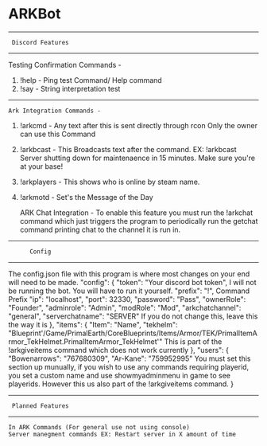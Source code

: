 # ARKBot--------------------------     Discord Features
--------------------------
   Testing Confirmation Commands -

1. !help - Ping test Command/ Help command
2. !say - String interpretation test
--------------------------
    Ark Integration Commands -
1. !arkcmd - Any text after this is sent directly through rcon Only the owner can use this Command
2. !arkbcast - This Broadcasts text after the command. EX: !arkbcast Server shutting down for maintenaence in 15 minutes. Make sure you're at your base!
3. !arkplayers - This shows who is online by steam name.
4. !arkmotd - Set's the Message of the Day

    ARK Chat Integration -
To enable this feature you must run the !arkchat command which just triggers the program to periodically run the getchat command printing chat to the channel it is run in.

--------------------------
          Config
--------------------------
The config.json file with this program is where most changes on your end will need to be made.
"config": {
    "token": "Your discord bot token", I will not be running the bot. You will have to run it yourself.
    "prefix": "!", Command Prefix
    "ip": "localhost",
    "port": 32330,
    "password": "Pass",
    "ownerRole": "Founder",
    "adminrole": "Admin",
    "modRole": "Mod",
    "arkchatchannel": "general",
    "serverchatname": "SERVER" If you do not change this, leave this the way it is
  },
"items": {
    "Item": "Name",
    "tekhelm": "Blueprint'/Game/PrimalEarth/CoreBlueprints/Items/Armor/TEK/PrimalItemArmor_TekHelmet.PrimalItemArmor_TekHelmet'"
    This is part of the !arkgiveitems command which does not work currently
  },
"users": {
    "Bowenarrows": "767680309",
    "Ar-Kane": "759952995"
    You must set this section up munually, if you wish to use any commands requiring playerid, you set a custom name and use showmyadminmenu in game to see playerids.
    However this us also part of the !arkgiveitems command.
    }

--------------------------
     Planned Features
--------------------------
    In ARK Commands (For general use not using console)
    Server manegment commands EX: Restart server in X amount of time